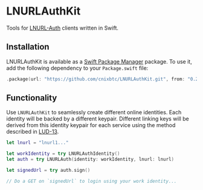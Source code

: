 # LNURLAuthKit

Tools for [LNURL-Auth](https://github.com/fiatjaf/lnurl-rfc/blob/luds/04.md) clients written in Swift.

## Installation

LNURLAuthKit is available as a [Swift Package Manager](https://swift.org/package-manager/) package.
To use it, add the following dependency to your `Package.swift` file:

``` swift
.package(url: "https://github.com/cnixbtc/LNURLAuthKit.git", from: "0.2.0"),
```

## Functionality

Use `LNURLAuthKit` to seamlessly create different online identities.
Each identity will be backed by a different keypair.
Different linking keys will be derived from this identity keypair for each service using the method described in [LUD-13](https://github.com/fiatjaf/lnurl-rfc/blob/luds/13.md).

``` swift
let lnurl = "lnurl1..."

let workIdentity = try LNURLAuthIdentity()
let auth = try LNURLAuth(identity: workIdentity, lnurl: lnurl)

let signedUrl = try auth.sign()

// Do a GET on `signedUrl` to login using your work identity...
```
